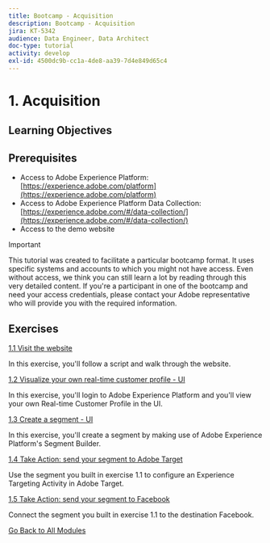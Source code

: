 ```yaml
---
title: Bootcamp - Acquisition
description: Bootcamp - Acquisition
jira: KT-5342
audience: Data Engineer, Data Architect
doc-type: tutorial
activity: develop
exl-id: 4500dc9b-cc1a-4de8-aa39-7d4e849d65c4
---
```

# 1. Acquisition

## Learning Objectives

## Prerequisites

- Access to Adobe Experience Platform: [https://experience.adobe.com/platform](https://experience.adobe.com/platform)
- Access to Adobe Experience Platform Data Collection: [https://experience.adobe.com/#/data-collection/](https://experience.adobe.com/#/data-collection/)
- Access to the demo website

>[!IMPORTANT]
>
>This tutorial was created to facilitate a particular bootcamp format. It uses specific systems and accounts to which you might not have access. Even without access, we think you can still learn a lot by reading through this very detailed content. If you're a participant in one of the bootcamp and need your access credentials, please contact your Adobe representative who will provide you with the required information.

## Exercises

[1.1 Visit the website](./ex1.md)

In this exercise, you'll follow a script and walk through the website.

[1.2 Visualize your own real-time customer profile - UI](./ex2.md)

In this exercise, you'll login to Adobe Experience Platform and you'll view your own Real-time Customer Profile in the UI.

[1.3 Create a segment - UI](./ex3.md)

In this exercise, you'll create a segment by making use of Adobe Experience Platform's Segment Builder.

[1.4 Take Action: send your segment to Adobe Target](./ex4.md)

Use the segment you built in exercise 1.1 to configure an Experience Targeting Activity in Adobe Target.

[1.5 Take Action: send your segment to Facebook](./ex5.md)

Connect the segment you built in exercise 1.1 to the destination Facebook.

[Go Back to All Modules](../../overview.md)
